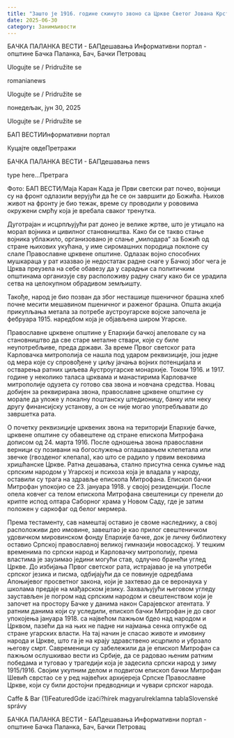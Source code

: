 ```yaml
---
title: "Зашто је 1916. године скинуто звоно са Цркве Светог Јована Крститеља у Старој Паланци?"
date: 2025-06-30
category: Занимљивости
---
```


БАЧКА ПАЛАНКА ВЕСТИ - БАПдешавања Информативни портал - општине Бачка Паланка, Бач, Бачки Петровац

Ulogujte se / Pridružite se

romanianews

Ulogujte se / Pridružite se

понедељак, јун 30, 2025

Ulogujte se / Pridružite se

БАП ВЕСТИИнформативни портал

Куцајте овдеПретражи

БАЧКА ПАЛАНКА ВЕСТИ - БАПдешавања news

type here...Претрага

Фото: БАП ВЕСТИ/Маја Каран
            Када је Први светски рат почео, војници су на фронт одлазили верујући да ће се он завршити до Божића. Њихов живот на фронту је био тежак, време су проводили у рововима окружени смрћу која је вребала сваког тренутка.

Дуготрајан и исцрпљујући рат донео је велике жртве, што је утицало на морал војника и цивилног становништва. Како би се такво стање војника ублажило, организовано је слање „милодара“ за Божић од стране њихових укућана, у име сиромашних породица поклоне су слале Православне црквене општине.
Одлазак војно способних мушкараца у рат изазвао је недостатак радне снаге у Бачкој због чега је Црква преузела на себе обавезу да у сарадњи са политичким општинама организује сву расположиву радну снагу како би се урадила сетва на целокупном обрадивом земљишту.


Такође, народ је био позван да због несташице пшеничног брашна хлеб почне месити мешавином пшеничног и раженог брашна. Општа акција прикупљања метала за потребе аустроугарске војске започела је фебруара 1915. наредбом која је објављена широм Угарске.


Православне црквене општине у Епархији бачкој апеловале су на становништво да све старе металне ствари, које су биле неупотребљиве, преда држави. За време Првог светског рата Карловачка митрополија се нашла под ударом реквизиције, још једне од мера које су спровођене у циљу јачања војних потенцијала и остварења ратних циљева Аустроугарске монархије.
Током 1916. и 1917. године у неколико таласа црквама и манастирима Карловачке митрополије одузета су готово сва звона и новчана средства. Новац добијен за реквирирана звона, православне црквене општине су морале да уложе у локалну поштанску штедионицу, банку или неку другу финансијску установу, а он се није могао употребљавати до завршетка рата.


О почетку реквизиције црквених звона на територији Епархије бачке, црквене општине су обавештене од стране епископа Митрофана дописом од 24. марта 1916.
После одношења звона православни верници су позивани на богослужења оглашавањем клепетала или звечке (гвозденог клепала), као што се радило у првим вековима хришћанске Цркве. Ратна дешавања, стално присутна сенка сумње над српским народом у Угарској и психоза која је владала у народу, оставили су трага на здравље епископа Митрофана.
Епископ бачки Митрофан упокојио се 23. јануара 1918. у својој резиденцији. После опела ковчег са телом епископа Митрофана свештеници су пренели до крипте испод олтара Саборног храма у Новом Саду, где је затим положен у саркофаг од белог мермера.












Према тестаменту, сав намештај оставио је своме наследнику, а свој расположиви део имовине, завештао је као прилог свештеничком удовичком мировинском фонду Епархије бачке, док је личну библиотеку оставио Српској православној великој гимназији новосадској.
У тешким временима по српски народ и Карловачку митрополију, према властима је заузимао једини могући став, одлучно бранећи углед Цркве. До избијања Првог светског рата, истрајавао је на употреби српског језика и писма, одбијајући да се повинује одредбама Апоњијевог просветног закона, који је захтевао да се веронаука у школама предаје на мађарском језику.
Захваљујући његовом угледу заустављен је погром над српским народом и свештенством који је започет на простору Бачке у данима након Сарајевског атентата.
У ратним данима који су уследили, епископ бачки Митрофан је до свог упокојења јануара 1918. са највећом пажњом бдео над народом и Црквом, пазећи да на њих не падне ни најмања сенка оптужбе од стране угарских власти. На тај начин је спасао животе и имовину народа и Цркве, што га је на крају здравствено исцрпило и убрзало његову смрт.
Савременици су забележили да је епископ Митрофан са пажњом ослушкивао вести из Србије, да се радовао њеним ратним победама и туговао у трагедији која је задесила српски народ у зиму 1915/1916. Својим укупним делом и подвигом епископ бачки Митрофан Шевић сврстао се у ред највећих архијереја Српске Православне Цркве, који су били достојни предводници и чувари српског народа.

Caffe & Bar (1)FeaturedGde izaći?hírek magyarulreklamna tablaSlovenské správy

БАЧКА ПАЛАНКА ВЕСТИ - БАПдешавања Информативни портал - општине Бачка Паланка, Бач, Бачки Петровац
